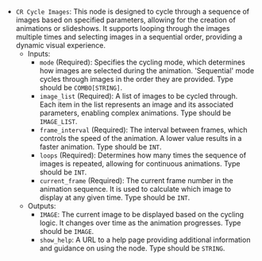 - `CR Cycle Images`: This node is designed to cycle through a sequence of images based on specified parameters, allowing for the creation of animations or slideshows. It supports looping through the images multiple times and selecting images in a sequential order, providing a dynamic visual experience.
    - Inputs:
        - `mode` (Required): Specifies the cycling mode, which determines how images are selected during the animation. 'Sequential' mode cycles through images in the order they are provided. Type should be `COMBO[STRING]`.
        - `image_list` (Required): A list of images to be cycled through. Each item in the list represents an image and its associated parameters, enabling complex animations. Type should be `IMAGE_LIST`.
        - `frame_interval` (Required): The interval between frames, which controls the speed of the animation. A lower value results in a faster animation. Type should be `INT`.
        - `loops` (Required): Determines how many times the sequence of images is repeated, allowing for continuous animations. Type should be `INT`.
        - `current_frame` (Required): The current frame number in the animation sequence. It is used to calculate which image to display at any given time. Type should be `INT`.
    - Outputs:
        - `IMAGE`: The current image to be displayed based on the cycling logic. It changes over time as the animation progresses. Type should be `IMAGE`.
        - `show_help`: A URL to a help page providing additional information and guidance on using the node. Type should be `STRING`.
